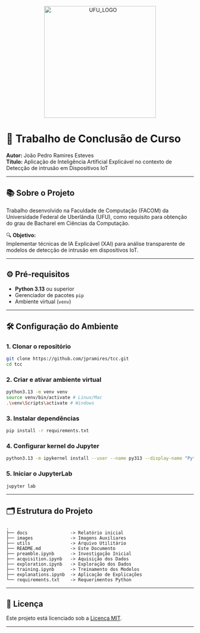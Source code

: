 <p align="center">
  <img src="https://upload.wikimedia.org/wikipedia/commons/7/76/UFU_LOGO.png" alt="UFU_LOGO" width="300">
</p>

# 🚀 Trabalho de Conclusão de Curso  
**Autor:**  João Pedro Ramires Esteves  
**Título:** Aplicação de Inteligência Artificial Explicável no contexto de Detecção de intrusão em Dispositivos IoT  

---

## 📚 Sobre o Projeto  
Trabalho desenvolvido na Faculdade de Computação (FACOM) da Universidade Federal de Uberlândia (UFU), como requisito para obtenção do grau de Bacharel em Ciências da Computação.  

🔍 **Objetivo:**  
Implementar técnicas de IA Explicável (XAI) para análise transparente de modelos de detecção de intrusão em dispositivos IoT.

---

## ⚙️ Pré-requisitos  
- **Python 3.13** ou superior  
- Gerenciador de pacotes `pip`  
- Ambiente virtual (`venv`)  

---

## 🛠️ Configuração do Ambiente

### 1. Clonar o repositório  
```bash
git clone https://github.com/jpramires/tcc.git
cd tcc
```

### 2. Criar e ativar ambiente virtual
```bash
python3.13 -m venv venv
source venv/bin/activate # Linux/Mac
.\venv\Scripts\activate # Windows
```

### 3. Instalar dependências  
```bash
pip install -r requirements.txt
```

### 4. Configurar kernel do Jupyter  
```bash
python3.13 -m ipykernel install --user --name py313 --display-name "Python 3.13 (venv)"
```

### 5. Iniciar o JupyterLab  
```bash
jupyter lab
```

---

## 🗂️ Estrutura do Projeto  
```
.
├── docs                -> Relatório inicial
├── images              -> Imagens Auxiliares
├── utils               -> Arquivo Utilitário
├── README.md           -> Este Documento
├── preamble.ipynb      -> Investigação Inicial
├── acquisition.ipynb   -> Aquisição dos Dados
├── exploration.ipynb   -> Exploração dos Dados
├── training.ipynb      -> Treinamento dos Modelos
├── explanations.ipynb  -> Aplicação de Explicações
└── requirements.txt    -> Requerimentos Python
```
---

## 📜 Licença  
Este projeto está licenciado sob a [Licença MIT](./LICENSE).  

---
